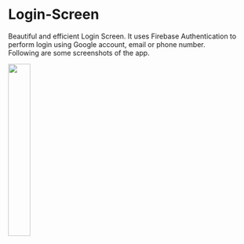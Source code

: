 # Login-Screen
Beautiful and efficient Login Screen. It uses Firebase Authentication to perform login using Google account, email or phone number.  
Following are some screenshots of the app.  
  
<img width="30%" height="30%" src="https://user-images.githubusercontent.com/30290570/82465335-c82b8780-9adc-11ea-9700-fa4e4f4fb2ab.jpg">

